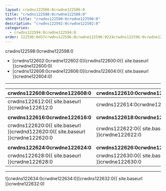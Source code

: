 ```yaml
---
layout: crwdns122586:0crwdne122586:0
title: "crwdns122588:0crwdne122588:0"
short-title: "crwdns122590:0crwdne122590:0"
description: "crwdns122592:0crwdne122592:0"
categories:
  - crwdns122594:0crwdne122594:0
order: 122596:0d37crwdns122596:0crwdne122596:0224crwdns122596:0crwdne122596:089.268528crwdns122596:0crwdne122596:02crwdns122596:0crwdne122596:0
---
```

crwdns122598:0crwdne122598:0

- [crwdns122602:0crwdne122602:0](crwdns122600:0{{ site.baseurl }}crwdne122600:0)
- [crwdns122606:0crwdne122606:0](crwdns122604:0{{ site.baseurl }}crwdne122604:0)

<hr />

| crwdns122608:0crwdne122608:0                                                   | crwdns122610:0crwdne122610:0                   |
| ------------------------------------------------------------------------------ | ---------------------------------------------- |
| crwdns122612:0{{ site.baseurl }}crwdne122612:0                                 | crwdns122614:0crwdne122614:0                   |
|                                                                                |                                                |
| **crwdns122616:0crwdne122616:0**                                               | **crwdns122618:0crwdne122618:0**               |
| crwdns122620:0{{ site.baseurl }}crwdnd122620:0{{ site.baseurl }}crwdne122620:0 | crwdns122622:0{{ site.baseurl }}crwdne122622:0 |
|                                                                                |                                                |
| **crwdns122624:0crwdne122624:0**                                               | **crwdns122626:0crwdne122626:0**               |
| crwdns122628:0{{ site.baseurl }}crwdne122628:0                                 | crwdns122630:0{{ site.baseurl }}crwdne122630:0 |

<hr />

![crwdns122634:0crwdne122634:0](crwdns122632:0{{ site.baseurl }}crwdne122632:0)